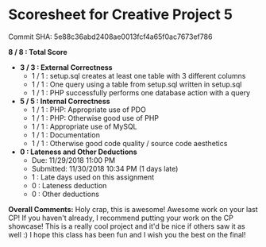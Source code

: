 # Scoresheet for Creative Project 5
Commit SHA: 5e88c36abd2408ae0013fcf4a65f0ac7673ef786

**8 / 8 : Total Score**
- **3 / 3 : External Correctness**
     - 1 / 1 : setup.sql creates at least one table with 3 different columns
     - 1 / 1 : One query using a table from setup.sql written in setup.sql
     - 1 / 1 : PHP successfully performs one database action with a query
- **5 / 5 : Internal Correctness**
     - 1 / 1 : PHP: Appropriate use of PDO
     - 1 / 1 : PHP: Otherwise good use of PHP
     - 1 / 1 : Appropriate use of MySQL
     - 1 / 1 : Documentation
     - 1 / 1 : Otherwise good code quality / source code aesthetics
- **0 : Lateness and Other Deductions**
     - Due: 11/29/2018 11:00 PM
     - Submitted: 11/30/2018 10:34 PM (1 days late)
     - 1 : Late days used on this assignment
     - 0 : Lateness deduction
     - 0 : Other deductions

**Overall Comments:**
Holy crap, this is awesome! Awesome work on your last CP! If you haven't already, I recommend putting your work on the CP showcase! This is a really cool project and it'd be nice if others saw it as well :) I hope this class has been fun and I wish you the best on the final!